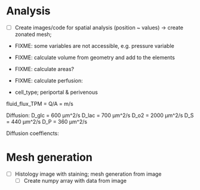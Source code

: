 # Analysis
- [ ] Create images/code for spatial analysis (position ~ values) -> create zonated mesh; 
- FIXME: some variables are not accessible, e.g. pressure variable
- FIXME: calculate volume from geometry and add to the elements
- FIXME: calculate areas?


- FIXME: calculate perfusion:
- cell_type; periportal & perivenous

fluid_flux_TPM = Q/A = m/s

Diffusion:
D_glc = 600 µm^2/s
D_lac = 700 µm^2/s
D_o2 = 2000 µm^2/s
D_S = 440 µm^2/s
D_P = 360 µm^2/s



Diffusion coeffiencts: 



# Mesh generation
- [ ] Histology image with staining; mesh generation from image
  - [ ] Create numpy array with data from image 
